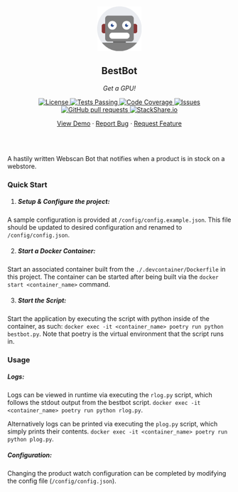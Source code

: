 <!-- header -->
<div align="center">
    <p>
    <!-- Header -->
        <img width="100px" src="./static/images/readme_logo.png"  alt="bestbot" />
        <h2>BestBot</h2>
        <p><i>Get a GPU!</i></p>
    </p>
    <p>
    <!-- Shields -->
        <a href="https://github.com/armckinney/bestbot/LICENSE">
            <img alt="License" src="https://img.shields.io/github/license/armckinney/bestbot.svg" />
        </a>
        <a href="https://github.com/armckinney/bestbot/actions">
            <img alt="Tests Passing" src="https://github.com/armckinney/bestbot/workflows/CI/badge.svg" />
        </a>
        <a href="https://codecov.io/gh/armckinney/bestbot">
            <img alt="Code Coverage" src="https://codecov.io/gh/armckinney/bestbot/branch/master/graph/badge.svg" />
        </a>
        <a href="https://github.com/armckinney/bestbot/issues">
            <img alt="Issues" src="https://img.shields.io/github/issues/armckinney/bestbot" />
        </a>
        <a href="https://github.com/armckinney/bestbot/pulls">
            <img alt="GitHub pull requests" src="https://img.shields.io/github/issues-pr/armckinney/bestbot" />
        </a>
        <a href="https://stackshare.io/armck/bestbot">
            <img alt="StackShare.io" src="http://img.shields.io/badge/tech-stack-0690fa.svg?label=StackShare.io">
        </a>
    </p>
    <p>
    <!-- Links -->
        <a href="#demo">View Demo</a>
        ·
        <a href="https://github.com/armckinney/bestbot/issues/new/choose">Report Bug</a>
        ·
        <a href="https://github.com/armckinney/bestbot/issues/new/choose">Request Feature</a>
    </p>
</div>
<br>
<br>

<!-- Description -->
A hastily written Webscan Bot that notifies when a product is in stock on a webstore.


### Quick Start

1. ##### Setup & Configure the project:
A sample configuration is provided at `/config/config.example.json`. This file should be updated to desired configuration and renamed to `/config/config.json`.

2. ##### Start a Docker Container:
Start an associated container built from the `./.devcontainer/Dockerfile` in this project.
The container can be started after being built via the `docker start <container_name>` command.

3. ##### Start the Script:
Start the application by executing the script with python inside of the container, as such: `docker exec -it <container_name> poetry run python bestbot.py`. Note that poetry is the virtual environment that the script runs in.

### Usage

##### Logs:
Logs can be viewed in runtime via executing the `rlog.py` script, which follows the stdout output from the bestbot script. `docker exec -it <container_name> poetry run python rlog.py`.

Alternatively logs can be printed via executing the `plog.py` script, which simply prints their contents. `docker exec -it <container_name> poetry run python plog.py`.

##### Configuration:
Changing the product watch configuration can be completed by modifying the config file (`/config/config.json`).